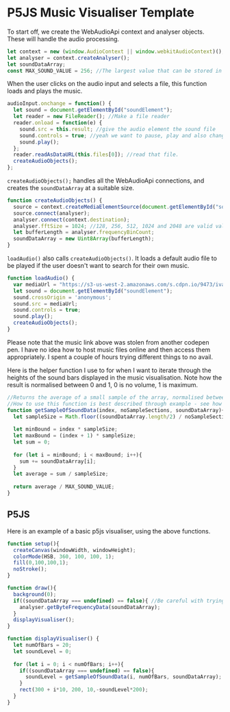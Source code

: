 # P5JS Music Visualiser Template

To start off, we create the WebAudioApi context and analyser objects. These will handle the audio processing.
```js
let context = new (window.AudioContext || window.webkitAudioContext)();
let analyser = context.createAnalyser();
let soundDataArray;
const MAX_SOUND_VALUE = 256; //The largest value that can be stored in soundDataArray.
```
When the user clicks on the audio input and selects a file, this function loads and plays the music. 
```js
audioInput.onchange = function() { 
  let sound = document.getElementById("soundElement");
  let reader = new FileReader(); //Make a file reader
  reader.onload = function(e) { 
    sound.src = this.result; //give the audio element the sound file
    sound.controls = true; //yeah we want to pause, play and also change volume. Do you?
    sound.play();
  };
  reader.readAsDataURL(this.files[0]); //read that file.
  createAudioObjects();
};
```
`createAudioObjects();` handles all the WebAudioApi connections, and creates the `soundDataArray` at a suitable size.
```js
function createAudioObjects() {
  source = context.createMediaElementSource(document.getElementById("soundElement"));
  source.connect(analyser);
  analyser.connect(context.destination); 
  analyser.fftSize = 1024; //128, 256, 512, 1024 and 2048 are valid values.
  let bufferLength = analyser.frequencyBinCount;
  soundDataArray = new Uint8Array(bufferLength);
}
```
`loadAudio()` also calls `createAudioObjects()`. It loads a default audio file to be played if the user doesn't want to search for their own music. 
```js
function loadAudio() {
  var mediaUrl = "https://s3-us-west-2.amazonaws.com/s.cdpn.io/9473/ivan-ibarra_-_cultos-personales.ogg"; 
  let sound = document.getElementById("soundElement");
  sound.crossOrigin = 'anonymous'; 
  sound.src = mediaUrl;
  sound.controls = true;
  sound.play();
  createAudioObjects();
}
```
Please note that the music link above was stolen from another codepen pen. I have no idea how to host music files online and then access them appropriately. I spent a couple of hours trying different things to no avail.

Here is the helper function I use to for when I want to iterate through the heights of the sound bars displayed in the music visualisation. Note how the result is normalised between 0 and 1, 0 is no volume, 1 is maximum.
```js
//Returns the average of a small sample of the array, normalised between 0-1. Index declares which sample you want, ideal for iteration.
//How to use this function is best described through example - see how I use it in the p5js code below.
function getSampleOfSoundData(index, noSampleSections, soundDataArray){
  let sampleSize = Math.floor((soundDataArray.length/2) / noSampleSections); 
  
  let minBound = index * sampleSize; 
  let maxBound = (index + 1) * sampleSize;
  let sum = 0;
  
  for (let i = minBound; i < maxBound; i++){
    sum += soundDataArray[i];
  }
  let average = sum / sampleSize;
  
  return average / MAX_SOUND_VALUE;
}
```
## P5JS
Here is an example of a basic p5js visualiser, using the above functions.
```js
function setup(){
  createCanvas(windowWidth, windowHeight);
  colorMode(HSB, 360, 100, 100, 1); 
  fill(0,100,100,1);
  noStroke();
}

function draw(){
  background(0);
  if((soundDataArray === undefined) == false){ //Be careful with trying to access an undefined array before music starts playing.
    analyser.getByteFrequencyData(soundDataArray);
  }
  displayVisualiser();
}

function displayVisualiser() {
  let numOfBars = 20;
  let soundLevel = 0;
  
  for (let i = 0; i < numOfBars; i++){
    if((soundDataArray === undefined) == false){
      soundLevel = getSampleOfSoundData(i, numOfBars, soundDataArray);
    }
    rect(300 + i*10, 200, 10,-soundLevel*200);
  }
}
```
